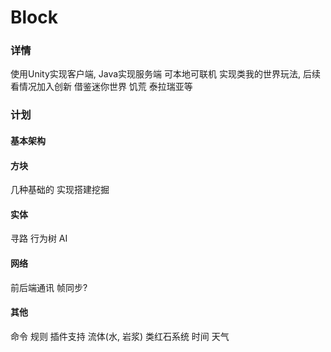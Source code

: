 # Block

### 详情
使用Unity实现客户端, Java实现服务端 可本地可联机 实现类我的世界玩法, 后续看情况加入创新 借鉴迷你世界 饥荒 泰拉瑞亚等 

### 计划
#### 基本架构
#### 方块
几种基础的 实现搭建挖掘
#### 实体
寻路 行为树 AI
#### 网络
前后端通讯 帧同步?

#### 其他
命令 规则 插件支持 流体(水, 岩浆) 类红石系统
时间 天气
